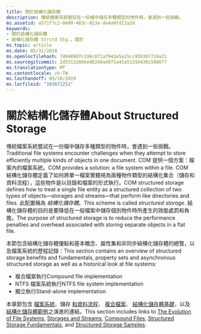 ```yaml
---
title: 關於結構化儲存體
description: 傳統檔案系統嘗試在一份檔中儲存多種類型的物件時，會遇到一些挑戰。
ms.assetid: a571f7c2-0490-463c-813e-de4a9fd12a2d
keywords:
- 關於結構化儲存體
- 結構化儲存體 Strctd Stg.，關於
ms.topic: article
ms.date: 05/31/2018
ms.openlocfilehash: 7d048907c196c871af943e5a15cc95b367724a31
ms.sourcegitcommit: 2d531328b6ed82d4ad971a45a5131b430c5866f7
ms.translationtype: MT
ms.contentlocale: zh-TW
ms.lasthandoff: 09/16/2019
ms.locfileid: "103672252"
---
```

# <a name="about-structured-storage"></a><span data-ttu-id="81d1e-105">關於結構化儲存體</span><span class="sxs-lookup"><span data-stu-id="81d1e-105">About Structured Storage</span></span>

<span data-ttu-id="81d1e-106">傳統檔案系統嘗試在一份檔中儲存多種類型的物件時，會遇到一些挑戰。</span><span class="sxs-lookup"><span data-stu-id="81d1e-106">Traditional file systems encounter challenges when they attempt to store efficiently multiple kinds of objects in one document.</span></span> <span data-ttu-id="81d1e-107">COM 提供一個方案：檔案內的檔案系統。</span><span class="sxs-lookup"><span data-stu-id="81d1e-107">COM provides a solution: a file system within a file.</span></span> <span data-ttu-id="81d1e-108">COM 結構化儲存體定義了如何將單一檔案實體視為兩種物件類型的結構化集合（儲存和資料流程），這些物件是以目錄和檔案的形式執行。</span><span class="sxs-lookup"><span data-stu-id="81d1e-108">COM structured storage defines how to treat a single file entity as a structured collection of two types of objects—storages and streams—that perform like directories and files.</span></span> <span data-ttu-id="81d1e-109">此配置稱為 *結構化儲存體*。</span><span class="sxs-lookup"><span data-stu-id="81d1e-109">This scheme is called *structured storage*.</span></span> <span data-ttu-id="81d1e-110">結構化儲存體的目的是要降低在一般檔案中儲存個別物件時所產生的效能處罰和負擔。</span><span class="sxs-lookup"><span data-stu-id="81d1e-110">The purpose of structured storage is to reduce the performance penalties and overhead associated with storing separate objects in a flat file.</span></span>

<span data-ttu-id="81d1e-111">本節包含結構化儲存體優點和基本概念、屬性集和非同步結構化儲存體的總覽，以及檔案系統的歷程記錄：</span><span class="sxs-lookup"><span data-stu-id="81d1e-111">This section contains an overview of structured storage benefits and fundamentals, property sets and asynchronous structured storage as well as a historical look at file systems:</span></span>

-   <span data-ttu-id="81d1e-112">複合檔案執行</span><span class="sxs-lookup"><span data-stu-id="81d1e-112">Compound file implementation</span></span>
-   <span data-ttu-id="81d1e-113">NTFS 檔案系統執行</span><span class="sxs-lookup"><span data-stu-id="81d1e-113">NTFS file system implementation</span></span>
-   <span data-ttu-id="81d1e-114">獨立執行</span><span class="sxs-lookup"><span data-stu-id="81d1e-114">Stand-alone implementation</span></span>

<span data-ttu-id="81d1e-115">本章節包含 [檔案系統](the-evolution-of-file-systems.md)、儲存 [和資料流程](storages-and-streams.md)、 [複合檔案](compound-files.md)、 [結構化儲存體基礎](structured-storage-fundamentals.md)，以及 [結構化儲存體範例](using-structured-storage.md)之演進的連結。</span><span class="sxs-lookup"><span data-stu-id="81d1e-115">This section includes links to [The Evolution of File Systems](the-evolution-of-file-systems.md), [Storages and Streams](storages-and-streams.md), [Compound Files](compound-files.md), [Structured Storage Fundamentals](structured-storage-fundamentals.md), and [Structured Storage Samples](using-structured-storage.md).</span></span>

 

 




